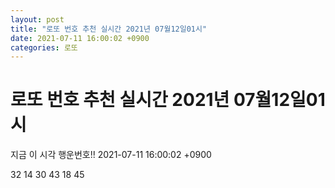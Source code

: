 ```yaml
---
layout: post
title: "로또 번호 추천 실시간 2021년 07월12일01시"
date: 2021-07-11 16:00:02 +0900
categories: 로또
---
```


# 로또 번호 추천 실시간 2021년 07월12일01시

지금 이 시각 행운번호!! 2021-07-11 16:00:02 +0900

 32  14  30  43  18  45 

